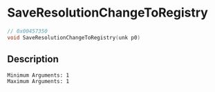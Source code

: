 # SaveResolutionChangeToRegistry
```c
// 0x00457350
void SaveResolutionChangeToRegistry(unk p0)
```
## Description
```
Minimum Arguments: 1
Maximum Arguments: 1
```
